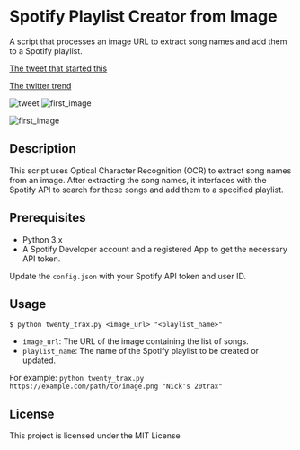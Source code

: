 # Spotify Playlist Creator from Image

A script that processes an image URL to extract song names and add them to a Spotify playlist.

[The tweet that started this](https://twitter.com/heathensquirrel/status/1693203564703653956)

[The twitter trend](https://twitter.com/hashtag/20tracks?src=hashtag_click)

![tweet](https://i.imgur.com/wGtgjo3.png)
![first_image](https://i.imgur.com/KOIEKhB.png)

![first_image](https://i.imgur.com/ZeF6UMm.png)

## Description

This script uses Optical Character Recognition (OCR) to extract song names from an image. After extracting the song names, it interfaces with the Spotify API to search for these songs and add them to a specified playlist.

## Prerequisites

- Python 3.x
- A Spotify Developer account and a registered App to get the necessary API token.

Update the `config.json` with your Spotify API token and user ID.

## Usage

`$ python twenty_trax.py <image_url> "<playlist_name>"`

- `image_url`: The URL of the image containing the list of songs.
- `playlist_name`: The name of the Spotify playlist to be created or updated.

For example:
`python twenty_trax.py https://example.com/path/to/image.png "Nick's 20trax"`

## License

This project is licensed under the MIT License
